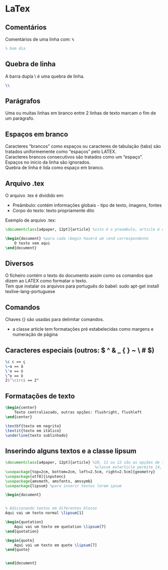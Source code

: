 # LaTex

## Comentários

Comentários de uma linha com: ```%```

~~~tex
% bom dia 
~~~

## Quebra de linha

A barra dupla \\ é uma quebra de linha.  

~~~tex
\\
~~~

## Parágrafos

Uma ou muitas linhas em branco entre 2 linhas de texto marcam o fim de um parágrafo.    

## Espaços em branco

Caracteres “brancos” como espaços ou caracteres de tabulação (tabs) são tratados uniformemente como “espaços” pelo LATEX.  
Caracteres brancos consecutivos são tratados como um “espaço”.  
Espaços no inicio da linha são ignorados.  
Quebra de linha é lida como espaço em branco.  

## Arquivo .tex

O arquivo .tex é dividido em:

- Preâmbulo: contém informações globais - tipo de texto, imagens, fontes
- Corpo do texto: texto propriamente dito

Exemplo de arquivo .tex:

~~~tex
\documentclass[a4paper, 12pt]{article} %isto é o preambulo, article é o nome da classe, entre []s são as opçoes

\begin{document} %para cada \begin haverá um \end correspondente
    O texto vem aqui
\end{document}
~~~

## Diversos

O ficheiro contém o texto do documento assim como os comandos que dizem ao LATEX como formatar o texto.  
Tem que instalar os arquivos para português do babel: sudo apt-get install texlive-lang-portuguese  

## Comandos

Chaves {} são usadas para delimitar comandos.  

- a classe article tem formatações pré estabelecidas como margens e numeração de página

## Caracteres especiais (outros:  $  ^ & _ { } ~ \ # $)

~~~tex
\c c == ç 
\~a == ã
\'o == ó
\^o == ô
2$^\circ$ == 2°
~~~

## Formatações de texto

~~~tex
\begin{center}
    Texto centraliazado, outras opções: flushright, flushleft
\end{center}

\textbf{texto em negrito}
\textit{texto em itálico}
\underline{texto sublinhado}
~~~

## Inserindo alguns textos e a classe lipsum

~~~tex
\documentclass[a4paper, 12pt]{article} %10, 11 ou 12 são as opções de tamanho de letra para article
                                        %classe extarticle permite 14, 17 e 20, outra classe: book
\usepackage[top=2cm, bottom=2cm, left=2.5cm, right=2.5cm]{geometry}
\usepackage[utf8]{inputenc}
\usepackage{amsmath, amsfonts, amssymb}
\usepackage{lipsum} %para inserir textos lorem ipsum

\begin{document}


% Adicionando textos em diferentes blocos
Aqui vai um texto normal \lipsum[1]

\begin{quotation}
    Aqui vai um texto em quotation \lipsum[7]
\end{quotation}

\begin{quote}
    Aqui vai um texto em quote \lipsum[7]
\end{quote}


\end{document}
~~~